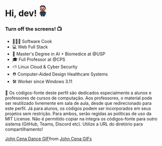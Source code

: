 <h1 align="left">Hi, dev! <img src="gif_fred_d.gif" width="25px"></h1>

###  Turn off the screens! 📺

- 👨🏻‍🍳 Software Cook<br>
- 💻 Web Full Stack<br>
- 🤖 Master's Degree in AI + Biomedice at @USP<br>
- 🎓 Full Professor at @CPS<br>
- ⛅ Linux Cloud & Cyber Security<br>
- ⛑️ Computer-Aided Design Healthcare Systems
- 🛠️ Worker since Windows 3.11<br>

📢 Os códigos-fonte deste perfil são dedicados especialmente a alunos e professores de cursos de computação. Aos professores, o material pode ser reutilizado livremente em sala de aula, desde que redirecionado para este perfil. Já para alunos, os códigos podem ser incorporados em seus projetos sem restrição. Para ambos, serão regidas as políticas de uso da MIT License. Não é permitido copiar na integra os códigos-fonte para outro sistema (GitHub, Teams, Discord etc). Utilize a URL do diretório para compartilhamento!<br>

<div class="tenor-gif-embed" data-postid="17920373928252054758" data-share-method="host" data-aspect-ratio="1" data-width="100%"><a href="https://tenor.com/view/john-cena-dance-john-cena-dance-music-jimmy-fallon-gif-17920373928252054758">John Cena Dance GIF</a>from <a href="https://tenor.com/search/john+cena-gifs">John Cena GIFs</a></div> <script type="text/javascript" async src="https://tenor.com/embed.js"></script>
